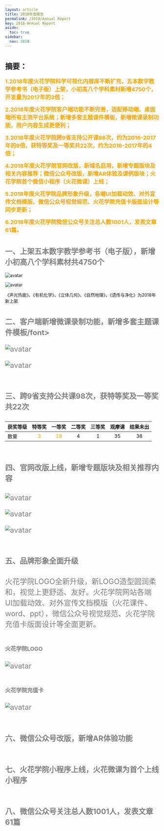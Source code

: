 ```yaml
---
layout: article
title: 2018年度报告
permalink: /2018/Annual Report
key: 2018-Annual Report
aside:
  toc: true
sidebar:
  nav: 2018
---
```


# <font size="5">摘要：</font>

<bro/><bro/>

**<font size="4" color="orange">1.2018年度火花学院科学可视化内容库不断扩充，五本数字教学参考书（电子版）上架，小初高八个学科素材新增4750个，开发量为2017年的3倍；</font>**

**<font size="4" color="orange">2.2018年度火花学院客户端功能不断完善，适配移动端、桌面端所有主流平台系统；新增多套主题课件模板，新增微课录制功能，用户内容生成更便利； </font>**

**<font size="4" color="orange">3.2018年度火花学院跨9省支持公开课98次，约为2016-2017年的9倍，获特等奖及一等奖共22次，约为2016-2017年的4倍；</font>**

**<font size="4" color="orange">4.2018年度火花学院官网改版，新域名启用，新增专题版块及相关内容推荐；微信公众号改版，新增AR体验及课例版块；火花学院首个微信小程序（火花微课）上线；</font>**

**<font size="4" color="orange">5.2018年度火花学院品牌形象升级，各端UI加载动效、对外宣传文档模版、微信公众号视觉规范、火花学院充值卡版面设计等同步更新；</font>**

**<font size="4" color="orange">6.2018年度火花学院微信公众号关注总人数1001人，发表文章61篇。</font>**

<bro/><bro/>

# <font size="5" color="gray">一、上架五本数字教学参考书（电子版），新增小初高八个学科素材共4750个</font>

![avatar](images/2018content0.png)

![avatar](images/2018book.png)

《声光热能》、《有机化学》、《立体几何》、《自然地理》、《遗传与净化》为2018年新上架

# <font size="5" color="gray">二、客户端新增微课录制功能，新增多套主题课件模板/font>

![avatar](images/2018mc1.jpg)

![avatar](images/2018templates.png)

# <font size="5" color="gray">三、跨9省支持公共课98次，获特等奖及一等奖共22次</font>

| 获奖等级 |  特等奖 | 一等奖 | 二等奖	| 三等奖| 观摩课	| 结果未出	|	
|----------|:------:|:------:|:------:|:------:|:------:|:------:|
|数量| <font color="orange">3</font> | <font color="orange">19</font>	| 4 | 1 | 35 | 38 |

# <font size="5" color="gray">四、官网改版上线，新增专题版块及相关推荐内容</font>

![avatar](images/2018website.png)

![avatar](images/2018topic1.png)

![avatar](images/2018content.png)

# <font size="5" color="gray">五、品牌形象全面升级</font>

火花学院LOGO全新升级，新LOGO造型圆润柔和，视觉上更舒适、友好。火花学院网站各端UI加载动效、对外宣传文档模版（火花课件、word、ppt），微信公众号视觉规范、火花学院充值卡版面设计等全面更新。

## <font size="4" >火花学院LOGO</font>

![avatar](images/2018logo.png)

## <font size="4" >火花学院充值卡</font>

![avatar](images/2018card.png)

# <font size="5" color="gray">六、微信公众号改版，新增AR体验功能</font>

# <font size="5" color="gray">七、火花学院小程序上线，火花微课为首个上线小程序</font>

# <font size="5" color="gray">八、微信公众号关注总人数1001人，发表文章61篇</font>

